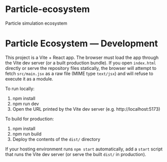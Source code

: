 # Particle-ecosystem
Particle simulation ecosystem
# Particle Ecosystem — Development

This project is a Vite + React app. The browser must load the app through the Vite dev server (or a built production bundle). If you open `index.html` directly or serve the repository files statically, the browser will attempt to fetch `src/main.jsx` as a raw file (MIME type `text/jsx`) and will refuse to execute it as a module.

To run locally:
1. npm install
2. npm run dev
3. Open the URL printed by the Vite dev server (e.g. http://localhost:5173)

To build for production:
1. npm install
2. npm run build
3. Deploy the contents of the `dist/` directory

If your hosting environment runs `npm start` automatically, add a `start` script that runs the Vite dev server (or serve the built `dist/` in production).
